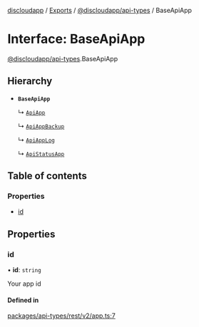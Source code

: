 [discloudapp](../README.md) / [Exports](../modules.md) / [@discloudapp/api-types](../modules/discloudapp_api_types.md) / BaseApiApp

# Interface: BaseApiApp

[@discloudapp/api-types](../modules/discloudapp_api_types.md).BaseApiApp

## Hierarchy

- **`BaseApiApp`**

  ↳ [`ApiApp`](discloudapp_api_types.ApiApp.md)

  ↳ [`ApiAppBackup`](discloudapp_api_types.ApiAppBackup.md)

  ↳ [`ApiAppLog`](discloudapp_api_types.ApiAppLog.md)

  ↳ [`ApiStatusApp`](discloudapp_api_types.ApiStatusApp.md)

## Table of contents

### Properties

- [id](discloudapp_api_types.BaseApiApp.md#id)

## Properties

### id

• **id**: `string`

Your app id

#### Defined in

[packages/api-types/rest/v2/app.ts:7](https://github.com/discloud/discloud.app/blob/0fe6620/packages/api-types/rest/v2/app.ts#L7)
